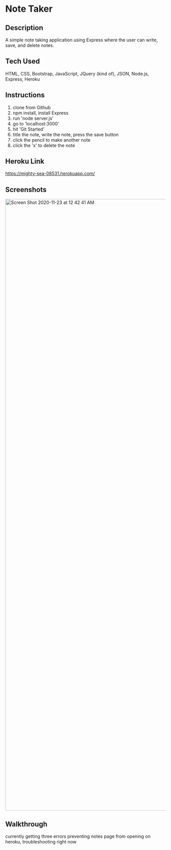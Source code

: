 # Note Taker

## Description

A simple note taking application using Express where the user can write, save, and delete notes.

## Tech Used

HTML, CSS, Bootstrap, JavaScript, JQuery (kind of), JSON, Node.js, Express, Heroku

## Instructions

1. clone from Github
2. npm install, install Express
3. run 'node server.js'
4. go to 'localhost:3000'
5. hit 'Git Started'
6. title the note, write the note, press the save button
7. click the pencil to make another note
8. click the 'x' to delete the note

## Heroku Link

https://mighty-sea-08531.herokuapp.com/

## Screenshots

<img width="1919" alt="Screen Shot 2020-11-23 at 12 42 41 AM" src="https://user-images.githubusercontent.com/70185995/99932055-d1640e00-2d24-11eb-9aaa-a0225d176d68.png">

## Walkthrough

currently getting three errors preventing notes page from opening on heroku, troubleshooting right now
